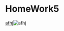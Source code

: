 # HomeWork5
<a rel='nofollow' href='http://ua.qr-code-generator.com' border='0' style='cursor:default'>afhj</a><img src='https://chart.googleapis.com/chart?cht=qr&chl=https%3A%2F%2Fdrive.google.com%2Fdrive%2Ffolders%2F1s8Z9HIjmZuo8ZprXwmVlwkSrzlOYu4dE&chs=180x180&choe=UTF-8&chld=L|2' alt='afhj'>
